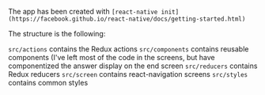 The app has been created with ```[react-native init](https://facebook.github.io/react-native/docs/getting-started.html)```

The structure is the following:

`src/actions` contains the Redux actions
`src/components` contains reusable components (I've left most of the code in the screens, but have componentized the answer display on the end screen
`src/reducers` contains Redux reducers
`src/screen` contains react-navigation screens
`src/styles` contains common styles

